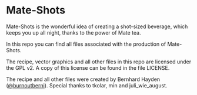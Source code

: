 Mate-Shots
==========

Mate-Shots is the wonderful idea of creating a shot-sized beverage, which keeps you up all night, thanks to the power of Mate tea.

In this repo you can find all files associated with the production of Mate-Shots.

The recipe, vector graphics and all other files in this repo are licensed under the GPL v2. A copy of this license can be found in the file LICENSE.

The recipe and all other files were created by Bernhard Hayden ([@burnoutberni](http://twitter.com/burnoutberni)). Special thanks to tkolar, min and juli_wie_august.
